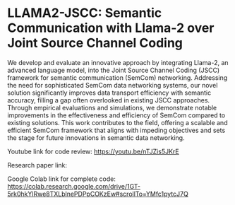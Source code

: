 # LLAMA2-JSCC: Semantic Communication with Llama-2 over Joint Source Channel Coding

We develop and evaluate an innovative approach by integrating Llama-2, an advanced language model, into the Joint Source Channel Coding (JSCC) framework for semantic communication (SemCom) networking. Addressing the need for sophisticated SemCom data networking systems, our novel solution significantly improves data transport efficiency with semantic accuracy, filling a gap often overlooked in existing JSCC approaches. Through empirical evaluations and simulations, we demonstrate notable improvements in the effectiveness and efficiency of SemCom compared to existing solutions. This work contributes to the field, offering a scalable and efficient SemCom framework that aligns with impeding objectives and sets the stage for future innovations in semantic data networking.

Youtube link for code review:
https://youtu.be/nTJZis5JKrE 

Research paper link:


Google Colab link for complete code:
https://colab.research.google.com/drive/1GT-5rk0hkYlRwe8TXLblnePDPpCOKzEw#scrollTo=YMfc1pytcJ7Q 


